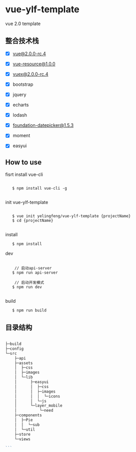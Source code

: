 # vue-ylf-template

vue 2.0 template

## 整合技术栈

- [x] vue@2.0.0-rc.4
- [x] vue-resource@1.0.0
- [x] vuex@2.0.0-rc.4
- [x] bootstrap
- [x] jquery
- [x] echarts
- [x] lodash
- [x] foundation-datepicker@1.5.3
- [x] moment
- [x] easyui


## How to use 

fisrt install  vue-cli 

```nodejs
  
   $ npm install vue-cli -g 
  
```

init vue-ylf-template

```nodejs
  
   $ vue init yelingfeng/vue-ylf-template {projectName}
   $ cd {projectName}
   
```
install
```nodejs
   $ npm install      

```

dev
```nodejs 

    // 启动api-server
   $ npm run api-server
   
    // 启动开发模式
   $ npm run dev
   
```

build
```nodejs 
   $ npm run build 
```

## 目录结构

````javascript

├─build
├─config
└─src
    ├─api
    ├─assets
    │  ├─css
    │  ├─images
    │  └─lib
    │      ├─easyui
    │      │  ├─css
    │      │  ├─images
    │      │  │  └─icons
    │      │  └─js
    │      └─layer_mobile
    │          └─need
    ├─components
    │  ├─Pie
    │  │  └─sub
    │  └─util
    ├─store
    └─views

```
